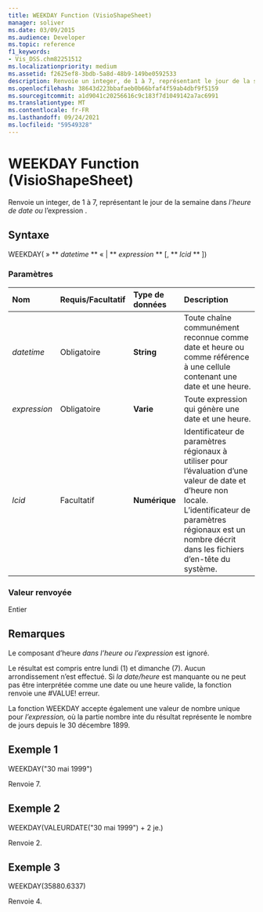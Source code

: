 ```yaml
---
title: WEEKDAY Function (VisioShapeSheet)
manager: soliver
ms.date: 03/09/2015
ms.audience: Developer
ms.topic: reference
f1_keywords:
- Vis_DSS.chm82251512
ms.localizationpriority: medium
ms.assetid: f2625ef8-3bdb-5a8d-48b9-149be0592533
description: Renvoie un integer, de 1 à 7, représentant le jour de la semaine dans l’heure ou l’expression.
ms.openlocfilehash: 38643d223bbafaeb0b66bfaf4f59ab4dbf9f5159
ms.sourcegitcommit: a1d9041c20256616c9c183f7d1049142a7ac6991
ms.translationtype: MT
ms.contentlocale: fr-FR
ms.lasthandoff: 09/24/2021
ms.locfileid: "59549328"
---
```

# <a name="weekday-function-visioshapesheet"></a>WEEKDAY Function (VisioShapeSheet)

Renvoie un integer, de 1 à 7, représentant le jour de la semaine dans _l’heure de date ou_ l’expression . 
  
## <a name="syntax"></a>Syntaxe

WEEKDAY( » ** *datetime* ** « | ** *expression* ** [, ** *lcid* ** ]) 
  
### <a name="parameters"></a>Paramètres

|**Nom**|**Requis/Facultatif**|**Type de données**|**Description**|
|:-----|:-----|:-----|:-----|
| _datetime_ <br/> |Obligatoire  <br/> |**String** <br/> | Toute chaîne communément reconnue comme date et heure ou comme référence à une cellule contenant une date et une heure.  <br/> |
| _expression_ <br/> |Obligatoire  <br/> |**Varie** <br/> |Toute expression qui génère une date et une heure.  <br/> |
| _lcid_ <br/> |Facultatif  <br/> |**Numérique** <br/> |Identificateur de paramètres régionaux à utiliser pour l’évaluation d’une valeur de date et d’heure non locale. L’identificateur de paramètres régionaux est un nombre décrit dans les fichiers d’en-tête du système.  <br/> |
   
### <a name="return-value"></a>Valeur renvoyée

Entier
  
## <a name="remarks"></a>Remarques

Le composant d’heure  _dans l’heure ou_  _l’expression_ est ignoré. 
  
Le résultat est compris entre lundi (1) et dimanche (7). Aucun arrondissement n’est effectué. Si  _la date/heure_ est manquante ou ne peut pas être interprétée comme une date ou une heure valide, la fonction renvoie une #VALUE! erreur. 
  
La fonction WEEKDAY accepte également une valeur de nombre unique pour  _l’expression,_ où la partie nombre inte du résultat représente le nombre de jours depuis le 30 décembre 1899. 
  
## <a name="example-1"></a>Exemple 1

WEEKDAY("30 mai 1999")
  
Renvoie 7.
  
## <a name="example-2"></a>Exemple 2

WEEKDAY(VALEURDATE("30 mai 1999") + 2 je.)
  
Renvoie 2.
  
## <a name="example-3"></a>Exemple 3

WEEKDAY(35880.6337)
  
Renvoie 4.
  


